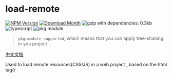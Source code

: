 # load-remote
[![NPM Version](http://img.shields.io/npm/v/load-remote.svg?style=flat-square)](https://www.npmjs.com/package/load-remote)
[![Download Month](http://img.shields.io/npm/dm/load-remote.svg?style=flat-square)](https://www.npmjs.com/package/load-remote)
![gzip with dependencies: 0.3kb](https://img.shields.io/badge/gzip--with--dependencies-0.3kb-brightgreen.svg "gzip with dependencies: 0.3kb")
![typescript](https://img.shields.io/badge/typescript-supported-blue.svg "typescript")
![pkg.module](https://img.shields.io/badge/pkg.module-supported-blue.svg "pkg.module")

> `pkg.module supported`, which means that you can apply tree-shaking in you project

[中文文档](./README-CN.md)

Used to load remote resources(CSS/JS) in a web project , based on the html tag(<link>/<script>).

## repository
https://github.com/livelybone/load-remote.git

## Demo
https://github.com/livelybone/load-remote#readme

## Run Example
Your can see the usage by run the example of the module, here is the step:

1. Clone the library `git clone https://github.com/livelybone/load-remote.git`
2. Go to the directory `cd your-module-directory`
3. Install npm dependencies `npm i`(use taobao registry: `npm i --registry=http://registry.npm.taobao.org`)
4. Open service `npm run dev`
5. See the example(usually is `http://127.0.0.1:3000/examples/test.html`) in your browser

## Installation
```bash
npm i -S load-remote
```

## Global name - The variable the module exported in `umd` bundle
`LoadRemote`

## Interface
See what method or params you can use in [index.d.ts](./index.d.ts)

## Usage
```js
import * as LoadRemote from 'load-remote'

LoadRemote.loadRemote(
  'https://cdn.jsdelivr.net/npm/pdfjs-dist@2.2.228/build/pdf.min.js',
  {
    injectParentElement: document.body,
  },
).then(e => {
  console.log(e.target)
  
  // ... do the task after script loaded
  const task = pdfjsLib.getDocument('./pdf-url.pdf')
  task.promise.then(pdf => {
    // ...
  })
})
```

Use in html, see what your can use in [CDN: unpkg](https://unpkg.com/load-remote/lib/umd/)
```html
<-- use what you want -->
<script src="https://unpkg.com/load-remote/lib/umd/<--module-->.js"></script>
```
